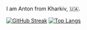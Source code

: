 I am Anton from Kharkiv, 🇺🇦. 

[![GitHub Streak](https://github-readme-streak-stats.herokuapp.com/?user=AntonShevchuk)](https://github.com/AntonShevchuk)
[![Top Langs](https://github-readme-stats.vercel.app/api/top-langs/?username=AntonShevchuk&layout=compact&theme=buefy)](https://github.com/AntonShevchuk)
